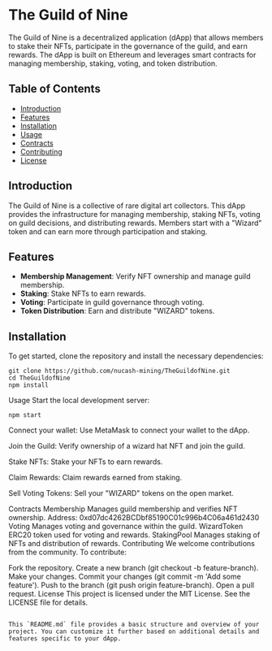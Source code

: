 # The Guild of Nine

The Guild of Nine is a decentralized application (dApp) that allows members to stake their NFTs, participate in the governance of the guild, and earn rewards. The dApp is built on Ethereum and leverages smart contracts for managing membership, staking, voting, and token distribution.

## Table of Contents

- [Introduction](#introduction)
- [Features](#features)
- [Installation](#installation)
- [Usage](#usage)
- [Contracts](#contracts)
- [Contributing](#contributing)
- [License](#license)

## Introduction

The Guild of Nine is a collective of rare digital art collectors. This dApp provides the infrastructure for managing membership, staking NFTs, voting on guild decisions, and distributing rewards. Members start with a "Wizard" token and can earn more through participation and staking.

## Features

- **Membership Management**: Verify NFT ownership and manage guild membership.
- **Staking**: Stake NFTs to earn rewards.
- **Voting**: Participate in guild governance through voting.
- **Token Distribution**: Earn and distribute "WIZARD" tokens.

## Installation

To get started, clone the repository and install the necessary dependencies:

```
git clone https://github.com/nucash-mining/TheGuildofNine.git
cd TheGuildofNine
npm install
```
Usage
Start the local development server:

```
npm start
```

Connect your wallet: Use MetaMask to connect your wallet to the dApp.

Join the Guild: Verify ownership of a wizard hat NFT and join the guild.

Stake NFTs: Stake your NFTs to earn rewards.

Claim Rewards: Claim rewards earned from staking.

Sell Voting Tokens: Sell your "WIZARD" tokens on the open market.

Contracts
Membership
Manages guild membership and verifies NFT ownership.
Address: 0xd07dc4262BCDbf85190C01c996b4C06a461d2430
Voting
Manages voting and governance within the guild.
WizardToken
ERC20 token used for voting and rewards.
StakingPool
Manages staking of NFTs and distribution of rewards.
Contributing
We welcome contributions from the community. To contribute:

Fork the repository.
Create a new branch (git checkout -b feature-branch).
Make your changes.
Commit your changes (git commit -m 'Add some feature').
Push to the branch (git push origin feature-branch).
Open a pull request.
License
This project is licensed under the MIT License. See the LICENSE file for details.

```

This `README.md` file provides a basic structure and overview of your project. You can customize it further based on additional details and features specific to your dApp.

```
